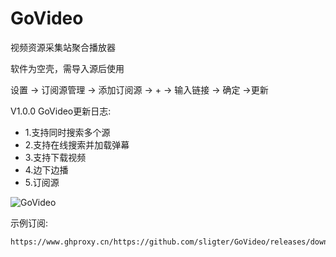 # GoVideo
视频资源采集站聚合播放器

软件为空壳，需导入源后使用

设置 -> 订阅源管理 -> 添加订阅源 -> + -> 输入链接 -> 确定 ->更新

V1.0.0 
GoVideo更新日志:

- 1.支持同时搜索多个源
- 2.支持在线搜索并加载弹幕
- 3.支持下载视频
- 4.边下边播
- 5.订阅源

![GoVideo](https://pic1.imgdb.cn/item/67739e76d0e0a243d4ed063a.png)


示例订阅:
```
https://www.ghproxy.cn/https://github.com/sligter/GoVideo/releases/download/0.0.1/GoVideo.json
```

